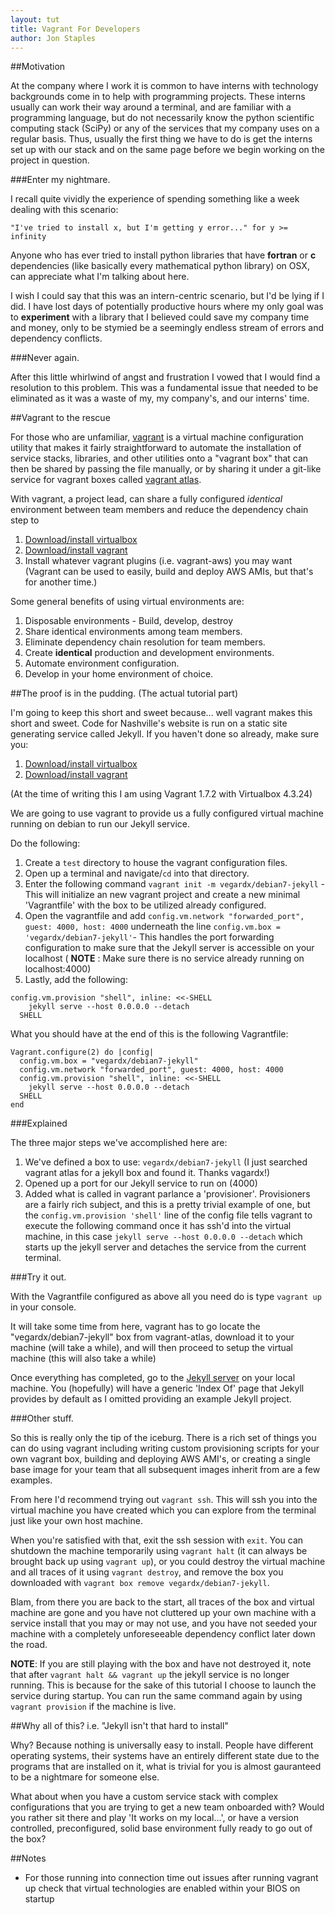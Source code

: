 ```yaml
---
layout: tut
title: Vagrant For Developers
author: Jon Staples
---
```


##Motivation

At the company where I work it is common to have interns with technology backgrounds come in to help with programming projects.
These interns usually can work their way around a terminal, and are familiar with a programming language, but do not necessarily know the python scientific computing stack (SciPy) or any of the services that my company uses on a regular basis.  Thus, usually the first thing we have to do is get the interns set up with our stack and on the same page before we begin working on the project in question.

###Enter my nightmare.

I recall quite vividly the experience of spending something like a week dealing with this scenario:

`"I've tried to install x, but I'm getting y error..." for y >= infinity`  

Anyone who has ever tried to install python libraries that have **fortran** or **c** dependencies (like basically every mathematical python library) on OSX, can appreciate what I'm talking about here.  

I wish I could say that this was an intern-centric scenario, but I'd be lying if I did.  I have lost days of potentially productive hours where my only goal was to **experiment** with a library that I believed could save my company time and money, only to be stymied be a seemingly endless stream of errors and dependency conflicts.

###Never again.

After this little whirlwind of angst and frustration I vowed that I would find a resolution to this problem.  This was a fundamental issue that needed to be eliminated as it was a waste of my, my company's, and our interns' time.

##Vagrant to the rescue

For those who are unfamiliar, [vagrant] is a virtual machine configuration utility that makes it fairly straightforward to
automate the installation of service stacks, libraries, and other utilities onto a "vagrant box" that can then be shared by passing the file manually, or by sharing it under a git-like service for vagrant boxes called [vagrant atlas].

With vagrant, a project lead, can share a fully configured *identical* environment between team members and reduce the dependency chain step to 
 
1. [Download/install virtualbox]
2. [Download/install vagrant]
3. Install whatever vagrant plugins (i.e. vagrant-aws) you may want (Vagrant can be used to easily, build and deploy AWS AMIs, but that's for another time.)

Some general benefits of using virtual environments are:

1. Disposable environments - Build, develop, destroy
2. Share identical environments among team members.
3. Eliminate dependency chain resolution for team members.
4. Create **identical** production and development environments.
5. Automate environment configuration.
6. Develop in your home environment of choice.


##The proof is in the pudding. (The actual tutorial part)

I'm going to keep this short and sweet because... well vagrant makes this short and sweet.  Code for Nashville's website is run on a static site generating service called Jekyll.  If you haven't done so already, make sure you:
 
1. [Download/install virtualbox]
2. [Download/install vagrant]

(At the time of writing this I am using Vagrant 1.7.2 with Virtualbox 4.3.24)

We are going to use vagrant to provide us a fully configured virtual machine running on debian to run our Jekyll service.

Do the following:

1. Create a `test` directory to house the vagrant configuration files.
2. Open up a terminal and navigate/`cd` into that directory.
3. Enter the following command `vagrant init -m vegardx/debian7-jekyll` - This will initialize an new vagrant project and create a new minimal 'Vagrantfile' with the box to be utilized already configured.
4. Open the vagrantfile and add `config.vm.network "forwarded_port", guest: 4000, host: 4000` underneath the line `config.vm.box = 'vegardx/debian7-jekyll'`- This handles the port forwarding configuration to make sure that the Jekyll server is accessible on your localhost ( **NOTE** : Make sure there is no service already running on localhost:4000)
5. Lastly, add the following:
```
config.vm.provision "shell", inline: <<-SHELL
    jekyll serve --host 0.0.0.0 --detach
  SHELL
```

What you should have at the end of this is the following Vagrantfile:

```
Vagrant.configure(2) do |config|
  config.vm.box = "vegardx/debian7-jekyll"
  config.vm.network "forwarded_port", guest: 4000, host: 4000 
  config.vm.provision "shell", inline: <<-SHELL
    jekyll serve --host 0.0.0.0 --detach
  SHELL
end
```

###Explained

The three major steps we've accomplished here are:

1.  We've defined a box to use: `vegardx/debian7-jekyll` (I just searched vagrant atlas for a jekyll box and found it.  Thanks vagardx!)
2. Opened up a port for our Jekyll service to run on (4000)
3. Added what is called in vagrant parlance a 'provisioner'.  Provisioners are a fairly rich subject, and this is a pretty trivial example of one, but the `config.vm.provision 'shell'` line of the config file tells vagrant to execute the following command once it has ssh'd into the virtual machine, in this case `jekyll serve --host 0.0.0.0 --detach` which starts up the jekyll server and detaches the service from the current terminal.

###Try it out.

With the Vagrantfile configured as above all you need do is type `vagrant up` in your console.

It will take some time from here, vagrant has to go locate the "vegardx/debian7-jekyll" box from vagrant-atlas, download it to your machine (will take a while), and will then proceed to setup the virtual machine (this will also take a while)

Once everything has completed, go to the [Jekyll server] on your local machine. You (hopefully) will have a generic 'Index Of' page that Jekyll provides by default as I omitted providing an example Jekyll project.
  
###Other stuff.

So this is really only the tip of the iceburg.  There is a rich set of things you can do using vagrant including writing custom provisioning scripts for your own vagrant box, building and deploying AWS AMI's, or creating a single base image for your team that all subsequent images inherit from are a few examples.

From here I'd recommend trying out `vagrant ssh`.  This will ssh you into the virtual machine you have created which you can explore from the terminal just like your own host machine.

When you're satisfied with that, exit the ssh session with `exit`.  You can shutdown the machine temporarily using `vagrant halt` (it can always be brought back up using `vagrant up`), or you could destroy the virtual machine and all traces of it using `vagrant destroy`, and remove the box you downloaded with `vagrant box remove vegardx/debian7-jekyll`.

Blam, from there you are back to the start, all traces of the box and virtual machine are gone and you have not cluttered up your own machine with a service install that you may or may not use, and you have not seeded your machine with a completely unforeseeable dependency conflict later down the road.

**NOTE**: If you are still playing with the box and have not destroyed it, note that after `vagrant halt && vagrant up` the jekyll service is no longer running.  This is because for the sake of this tutorial I choose to launch the service during startup.  You can run the same command again by using `vagrant provision` if the machine is live. 

##Why all of this? i.e. "Jekyll isn't that hard to install"

Why? Because nothing is universally easy to install. People have different operating systems, their systems have an entirely different state due to the programs that are installed on it, what is trivial for you is almost gauranteed to be a nightmare for someone else.
 
 What about when you have a custom service stack with complex configurations that you are trying to get a new team onboarded with?  Would you rather sit there and play 'It works on my local...', or have a version controlled, preconfigured, solid base environment fully ready to go out of the box? 


[Jekyll server]: http://localhost:4000
[vagrant]: http://docs.vagrantup.com/v2/why-vagrant/
[vagrant atlas]: https://atlas.hashicorp.com/
[Download/install vagrant]: http://www.vagrantup.com/downloads.html
[Download/install virtualbox]: https://www.virtualbox.org/wiki/Downloads

##Notes
- For those running into connection time out issues after running vagrant up check that virtual technologies are enabled within your BIOS on startup
